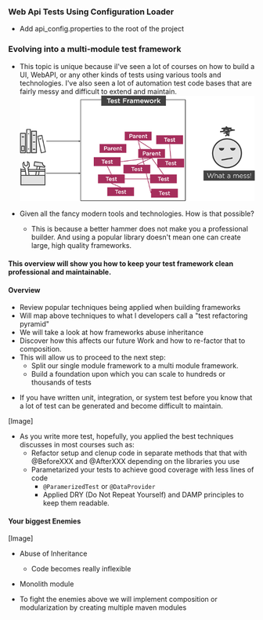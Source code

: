### Web Api Tests Using Configuration Loader
* Add api_config.properties to the root of the project

### Evolving into a multi-module test framework

- This topic is unique because iI've seen a lot of courses on how to build a UI, WebAPI, or any other kinds of tests using various tools and technologies. I've also seen a lot of automation test code bases that are fairly messy and difficult to extend and maintain. 
![](https://raw.githubusercontent.com/yelenagou/AutomationStrategyImages/main/img/AutomationFrameworkFromScratch/Chapter5Slide2.png)

- Given all the fancy modern tools and technologies. How is that possible? 

    - This is because a better hammer does not make you a professional builder. And using a popular library doesn't mean one can create large, high quality frameworks. 

#### This overview will show you how to keep your test framework clean professional and maintainable. 
#### Overview
- Review popular techniques being applied when building frameworks
- Will map above techniques to what I developers call a "test refactoring pyramid"
- We will take a look at how frameworks abuse inheritance 
- Discover how this affects our future Work and how to re-factor that to composition.
- This will allow us to proceed to the next step: 
    - Split our single module framework to a multi module framework. 
    - Build a foundation upon which you can scale to hundreds or thousands of tests
  
* If you have written unit, integration, or system test before you know that a lot of test can be generated
  and become difficult to maintain. 

[Image]

* As you write more test, hopefully, you applied the best techniques discusses in most courses such as:
  * Refactor setup and clenup code in separate methods that that with @BeforeXXX and @AfterXXX depending on the libraries you use
  * Parametarized your tests to achieve good coverage with less lines of code
    * `@ParamerizedTest` or `@DataProvider`
    * Applied DRY (Do Not Repeat Yourself) and DAMP principles to keep them readable. 

#### Your biggest Enemies

[Image]

* Abuse of Inheritance
  * Code becomes really inflexible
* Monolith module

* To fight the enemies above we will implement composition or modularization by creating multiple maven modules

